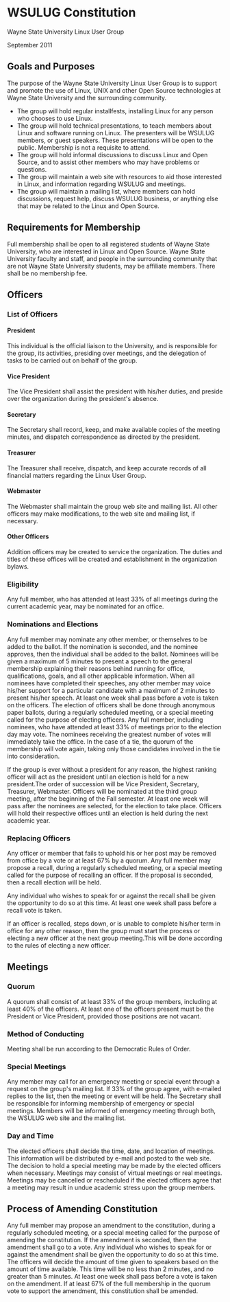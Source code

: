WSULUG Constitution
===================

Wayne State University Linux User Group

September 2011


Goals and Purposes
------------------
The purpose of the Wayne State University Linux User Group is to support
and promote the use of Linux, UNIX and other Open Source technologies at
Wayne State University and the surrounding community.

* The group will hold regular installfests, installing Linux for any
  person who chooses to use Linux.
* The group will hold technical presentations, to teach members about
  Linux and software running on Linux.  The presenters will be WSULUG
  members, or guest speakers.  These presentations will be open to the
  public. Membership is not a requisite to attend.
* The group will hold informal discussions to discuss Linux and Open
  Source, and to assist other members who may have problems or questions.
* The group will maintain a web site with resources to aid those
  interested in Linux, and information regarding WSULUG and meetings.
* The group will maintain a mailing list, where members can hold
  discussions, request help, discuss WSULUG business, or anything else
  that may be related to the Linux and Open Source.

Requirements for Membership
---------------------------
Full membership shall be open to all registered students of Wayne State
University, who are interested in Linux and Open Source.  Wayne State
University faculty and staff, and people in the surrounding community
that are not Wayne State University students, may be affiliate members.
There shall be no membership fee.

Officers
--------
### List of Officers
#### President
  This individual is the official liaison to the University, and is
  responsible for the group, its activities, presiding over meetings,
  and the delegation of tasks to be carried out on behalf of the group.
#### Vice President
  The Vice President shall assist the president with his/her duties, and
  preside over the organization during the president's absence.
#### Secretary
  The Secretary shall record, keep, and make available copies of the
  meeting minutes, and dispatch correspondence as directed by the
  president.
#### Treasurer
  The Treasurer shall receive, dispatch, and keep accurate records of
  all financial matters regarding the Linux User Group.
#### Webmaster
  The Webmaster shall maintain the group web site and mailing list. All
  other officers may make modifications, to the web site and mailing list,
  if necessary.
#### Other Officers
  Addition officers may be created to service the organization. The duties
  and titles of these offices will be created and establishment in the
  organization bylaws.

### Eligibility
Any full member, who has attended at least 33% of all meetings during
the current academic year, may be nominated for an office.

### Nominations and Elections
Any full member may nominate any other member, or themselves to be
added to the ballot.  If the nomination is seconded, and the nominee
approves, then the individual shall be added to the ballot. Nominees
will be given a maximum of 5 minutes to present a speech to the general
membership explaining their reasons behind running for office,
qualifications, goals, and all other applicable information. When all
nominees have completed their speeches, any other member may voice
his/her support for a particular candidate with a maximum of 2 minutes
to present his/her speech.  At least one week shall pass before a vote
is taken on the officers. The election of officers shall be done through
anonymous paper ballots, during a regularly scheduled meeting, or a
special meeting called for the purpose of electing officers.  Any full
member, including nominees, who have attended at least 33\% of meetings
prior to the election day may vote. The nominees receiving the greatest
number of votes will immediately take the office. In the case of a tie,
the quorum of the membership will vote again, taking only those candidates
involved in the tie into consideration.

If the group is ever without a president for any reason, the highest
ranking officer will act as the president until an election is held
for a new president.The order of succession will be Vice President,
Secretary, Treasurer, Webmaster. Officers will be nominated at the
third group meeting, after the beginning of the Fall semester. At
least one week will pass after the nominees are selected, for the
election to take place. Officers will hold their respective offices
until an election is held during the next academic year.

### Replacing Officers
Any officer or member that fails to uphold his or her post may be
removed from office by a vote or at least 67% by a quorum. Any
full member may propose a recall, during a regularly scheduled meeting,
or a special meeting called for the purpose of recalling an officer. 
If the proposal is seconded, then a recall election will be held.

Any individual who wishes to speak for or against the recall shall be
given the opportunity to do so at this time. At least one week shall
pass before a recall vote is taken.

If an officer is recalled, steps down, or is unable to complete his/her
term in office for any other reason, then the group must start the
process or electing a new officer at the next group meeting.This will
be done according to the rules of electing a new officer.


Meetings
--------

### Quorum
A quorum shall consist of at least 33% of the group members, including
at least 40% of the officers.  At least one of the officers present must
be the President or Vice President, provided those positions are not vacant.

### Method of Conducting
Meeting shall be run according to the Democratic Rules of Order.

### Special Meetings
Any member may call for an emergency meeting or special event through a
request on the group's mailing list.  If 33% of the group agree, with
e-mailed replies to the list, then the meeting or event will be held.
The Secretary shall be responsible for informing membership of emergency
or special meetings. Members will be informed of emergency meeting
through both, the WSULUG web site and the mailing list.

### Day and Time
The elected officers shall decide the time, date, and location of
meetings. This information will be distributed by e-mail and posted
to the web site. The decision to hold a special meeting may be made
by the elected officers when necessary. Meetings may consist of
virtual meetings or real meetings. Meetings may be cancelled or
rescheduled if the elected officers agree that a meeting may
result in undue academic stress upon the group members.

Process of Amending Constitution
--------------------------------
Any full member may propose an amendment to the constitution,
during a regularly scheduled meeting, or a special meeting called
for the purpose of amending the constitution. If the amendment is
seconded, then the amendment shall go to a vote. Any individual who
wishes to speak for or against the amendment shall be given the
opportunity to do so at this time. The officers will decide the
amount of time given to speakers based on the amount of time available.
This time will be no less than 2 minutes, and no greater than 5 minutes.
At least one week shall pass before a vote is taken on the amendment.
If at least 67\% of the full membership in the quorum vote to support
the amendment, this constitution shall be amended.
